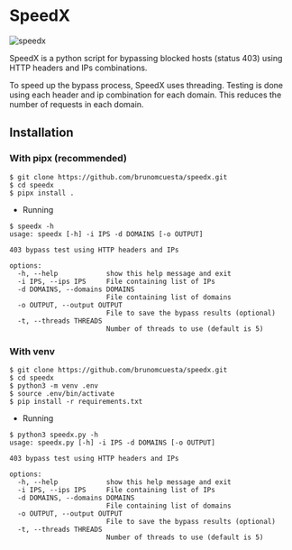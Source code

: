 # SpeedX

![speedx](https://i.imgur.com/SU29WSn.png)

SpeedX is a python script for bypassing blocked hosts (status 403) using HTTP headers and IPs combinations.

To speed up the bypass process, SpeedX uses threading. Testing is done using each header and ip combination for each domain. This reduces the number of requests in each domain.

## Installation

### With pipx (recommended)

```
$ git clone https://github.com/brunomcuesta/speedx.git
$ cd speedx
$ pipx install .
```

- Running

```
$ speedx -h                                                                           
usage: speedx [-h] -i IPS -d DOMAINS [-o OUTPUT]

403 bypass test using HTTP headers and IPs

options:
  -h, --help            show this help message and exit
  -i IPS, --ips IPS     File containing list of IPs
  -d DOMAINS, --domains DOMAINS
                        File containing list of domains
  -o OUTPUT, --output OUTPUT
                        File to save the bypass results (optional)
  -t, --threads THREADS
                        Number of threads to use (default is 5)
```

### With venv

```
$ git clone https://github.com/brunomcuesta/speedx.git
$ cd speedx
$ python3 -m venv .env
$ source .env/bin/activate
$ pip install -r requirements.txt
```

- Running

```
$ python3 speedx.py -h                                                                           
usage: speedx.py [-h] -i IPS -d DOMAINS [-o OUTPUT]

403 bypass test using HTTP headers and IPs

options:
  -h, --help            show this help message and exit
  -i IPS, --ips IPS     File containing list of IPs
  -d DOMAINS, --domains DOMAINS
                        File containing list of domains
  -o OUTPUT, --output OUTPUT
                        File to save the bypass results (optional)
  -t, --threads THREADS
                        Number of threads to use (default is 5)
```